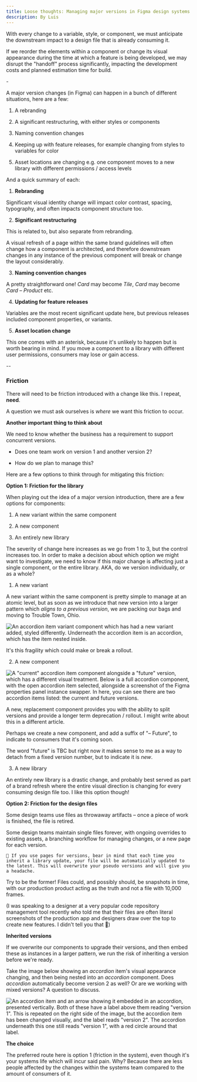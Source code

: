 ```yaml
---
title: Loose thoughts: Managing major versions in Figma design systems
description: By Luis
---
```

With every change to a variable, style, or component, we must anticipate the downstream impact to a design file that is already consuming it.

If we reorder the elements within a component or change its visual appearance during the time at which a feature is being developed, we may disrupt the "handoff" process significantly, impacting the development costs and planned estimation time for build.

\-

A major version changes (in Figma) can happen in a bunch of different situations, here are a few:

1. A rebranding

2. A significant restructuring, with either styles or components

3. Naming convention changes

4. Keeping up with feature releases, for example changing from styles to variables for color

5. Asset locations are changing e.g. one component moves to a new library with different permissions / access levels

And a quick summary of each:

1. **Rebranding**

Significant visual identity change will impact color contrast, spacing, typography, and often impacts component structure too.

2. **Significant restructuring**

This is related to, but also separate from rebranding.

A visual refresh of a page within the same brand guidelines will often change how a component is architected, and therefore downstream changes in any instance of the previous component will break or change the layout considerably.

3. **Naming convention changes**

A pretty straightforward one! *Card* may become *Tile*, *Card* may become *Card – Product* etc.

4. **Updating for feature releases**

Variables are the most recent significant update here, but previous releases included component properties, or variants.

5. **Asset location change**

This one comes with an asterisk, because it's unlikely to happen but is worth bearing in mind. If you move a component to a library with different user permissions, consumers may lose *or* gain access.

\--

### **Friction**

There will need to be friction introduced with a change like this. I repeat, **need**.

A question we must ask ourselves is *where* we want this friction to occur.

**Another important thing to think about**

We need to know whether the business has a requirement to support concurrent versions.

* Does one team work on version 1 and another version 2?

* How do we plan to manage this?

Here are a few options to think through for mitigating this friction:

**Option 1: Friction for the library**

When playing out the idea of a major version introduction, there are a few options for components:

1. A new variant within the same component

2. A new component

3. An entirely new library

The severity of change here increases as we go from 1 to 3, but the control increases too. In order to make a decision about which option we might want to investigate, we need to know if this major change is affecting just a single component, or the entire library. AKA, do we version individually, or as a whole?

1. A new variant

A new variant within the same component is pretty simple to manage at an atomic level, but as soon as we introduce that new version into a larger pattern which *aligns to a previous version*, we are packing our bags and moving to Trouble Town, Ohio.

![An accordion item variant component which has had a new variant added, styled differently. Underneath the accordion item is an accordion, which has the item nested inside.](/content/writing/major-versions-in-figma-1.jpg)

It's this fragility which could make or break a rollout.

2. A new component

![A "current" accordion item component alongside a "future" version, which has a different visual treatment. Below is a full accordion component, with the open accordion item selected, alongside a screenshot of the Figma properties panel instance swapper. In here, you can see there are two accordion items listed: the current and future versions.](/content/writing/major-versions-in-figma-2.jpg)

A new, replacement component provides you with the ability to split versions and provide a longer term deprecation / rollout. I might write about this in a different article.

Perhaps we create a new component, and add a suffix of "– Future", to indicate to consumers that it's coming soon.

The word "future" is TBC but right now it makes sense to me as a way to detach from a fixed version number, but to indicate it is *new*.

3. A new library

An entirely new library is a drastic change, and probably best served as part of a brand refresh where the entire visual direction is changing for every consuming design file too. I like this option though!

**Option 2: Friction for the design files**

Some design teams use files as throwaway artifacts – once a piece of work is finished, the file is retired.

Some design teams maintain single files forever, with ongoing overrides to existing assets, a branching workflow for managing changes, or a new page for each version.

`🚨 If you use pages for versions, bear in mind that each time you inherit a library update, your file will be automatically updated to the latest. This will overwrite your pseudo versions and will give you a headache.`

Try to be the former! Files could, and possibly should, be snapshots in time, with our production product acting as the truth and not a file with 10,000 frames.

(I was speaking to a designer at a very popular code repository management tool recently who told me that their files are often literal screenshots of the production app and designers draw over the top to create new features. I didn't tell you that 🤫)

**Inherited versions**

If we overwrite our components to upgrade their versions, and then embed these as instances in a larger pattern, we run the risk of inheriting a version before we're ready.

Take the image below showing an *accordion* item's visual appearance changing, and then being nested into an *accordion* component. Does *accordion* automatically become version 2 as well?  Or are we working with mixed versions? A question to discuss.

![An accordion item and an arrow showing it embedded in an accordion, presented vertically. Both of these have a label above them reading "version 1". This is repeated on the right side of the image, but the accordion item has been changed visually, and the label reads "version 2". The accordion underneath this one still reads "version 1", with a red circle around that label.](/content/writing/major-versions-in-figma-3.jpg)

**The choice**

The preferred route here is option 1 (friction in the system), even though it's your systems life which will incur said pain. Why? Because there are less people affected by the changes within the systems team compared to the amount of consumers of it.